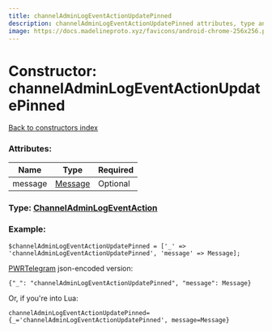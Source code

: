 ```yaml
---
title: channelAdminLogEventActionUpdatePinned
description: channelAdminLogEventActionUpdatePinned attributes, type and example
image: https://docs.madelineproto.xyz/favicons/android-chrome-256x256.png
---
```

# Constructor: channelAdminLogEventActionUpdatePinned  
[Back to constructors index](index.md)



### Attributes:

| Name     |    Type       | Required |
|----------|---------------|----------|
|message|[Message](../types/Message.md) | Optional|



### Type: [ChannelAdminLogEventAction](../types/ChannelAdminLogEventAction.md)


### Example:

```
$channelAdminLogEventActionUpdatePinned = ['_' => 'channelAdminLogEventActionUpdatePinned', 'message' => Message];
```  

[PWRTelegram](https://pwrtelegram.xyz) json-encoded version:

```
{"_": "channelAdminLogEventActionUpdatePinned", "message": Message}
```


Or, if you're into Lua:  


```
channelAdminLogEventActionUpdatePinned={_='channelAdminLogEventActionUpdatePinned', message=Message}

```


